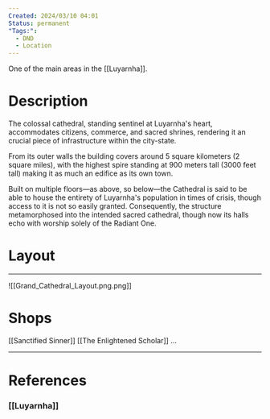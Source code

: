 ```yaml
---
Created: 2024/03/10 04:01
Status: permanent
"Tags:":
  - DND
  - Location
---
```

One of the main areas in the [[Luyarnha]].

# Description

The colossal cathedral, standing sentinel at Luyarnha's heart, accommodates citizens, commerce, and sacred shrines, rendering it an crucial piece of infrastructure within the city-state. 

From its outer walls the building covers around 5 square kilometers (2 square miles), with the highest spire standing at 900 meters tall (3000 feet tall) making it as much an edifice as its own town. 

Built on multiple floors—as above, so below—the Cathedral is said to be able to house the entirety of Luyarnha's population in times of crisis, though access to it is not so easily granted. Consequently, the structure metamorphosed into the intended sacred cathedral, though now its halls echo with worship solely of the Radiant One.

# Layout
---
![[Grand_Cathedral_Layout.png.png]]

# Shops
[[Sanctified Sinner]]
[[The Enlightened Scholar]]
...

---
# References
### [[Luyarnha]]